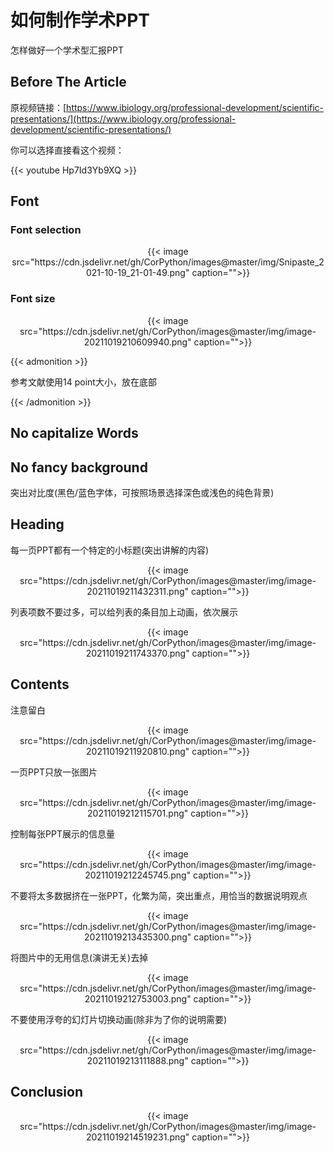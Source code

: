 # 如何制作学术PPT

怎样做好一个学术型汇报PPT
<!--more-->
## Before The Article

原视频链接：[https://www.ibiology.org/professional-development/scientific-presentations/](https://www.ibiology.org/professional-development/scientific-presentations/)

你可以选择直接看这个视频：

{{< youtube Hp7Id3Yb9XQ >}}

## Font 

### Font selection

<center>{{< image src="https://cdn.jsdelivr.net/gh/CorPython/images@master/img/Snipaste_2021-10-19_21-01-49.png" caption="">}}</center>

### Font size

<center>{{< image src="https://cdn.jsdelivr.net/gh/CorPython/images@master/img/image-20211019210609940.png" caption="">}}</center>

{{< admonition >}}

参考文献使用14 point大小，放在底部

{{< /admonition >}}

## No capitalize Words



## No fancy background 

突出对比度(黑色/蓝色字体，可按照场景选择深色或浅色的纯色背景)

## Heading

每一页PPT都有一个特定的小标题(突出讲解的内容)

<center>{{< image src="https://cdn.jsdelivr.net/gh/CorPython/images@master/img/image-20211019211432311.png" caption="">}}</center>

列表项数不要过多，可以给列表的条目加上动画，依次展示

<center>{{< image src="https://cdn.jsdelivr.net/gh/CorPython/images@master/img/image-20211019211743370.png" caption="">}}</center>

## Contents

注意留白

<center>{{< image src="https://cdn.jsdelivr.net/gh/CorPython/images@master/img/image-20211019211920810.png" caption="">}}</center>

一页PPT只放一张图片
<center>{{< image src="https://cdn.jsdelivr.net/gh/CorPython/images@master/img/image-20211019212115701.png" caption="">}}</center>

控制每张PPT展示的信息量

<center>{{< image src="https://cdn.jsdelivr.net/gh/CorPython/images@master/img/image-20211019212245745.png" caption="">}}</center>

不要将太多数据挤在一张PPT，化繁为简，突出重点，用恰当的数据说明观点

<center>{{< image src="https://cdn.jsdelivr.net/gh/CorPython/images@master/img/image-20211019213435300.png" caption="">}}</center>

将图片中的无用信息(演讲无关)去掉

<center>{{< image src="https://cdn.jsdelivr.net/gh/CorPython/images@master/img/image-20211019212753003.png" caption="">}}</center>

不要使用浮夸的幻灯片切换动画(除非为了你的说明需要)

<center>{{< image src="https://cdn.jsdelivr.net/gh/CorPython/images@master/img/image-20211019213111888.png" caption="">}}</center>

## Conclusion

<center>{{< image src="https://cdn.jsdelivr.net/gh/CorPython/images@master/img/image-20211019214519231.png" caption="">}}</center>
